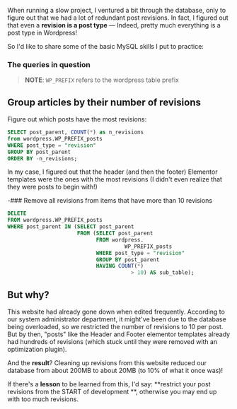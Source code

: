 When running a slow project, I ventured a bit through the database, only to figure out that we had a lot of redundant
post revisions.
In fact, I figured out that even a **revision is a post type** — Indeed, pretty much everything is a post type in
Wordpress!

So I'd like to share some of the basic MySQL skills I put to practice:

### The queries in question

> **NOTE**: `WP_PREFIX` refers to the wordpress table prefix

## Group articles by their number of revisions

Figure out which posts have the most revisions:

```sql
SELECT post_parent, COUNT(*) as n_revisions
from wordpress.WP_PREFIX_posts
WHERE post_type = "revision"
GROUP BY post_parent
ORDER BY -n_revisions;
```

In my case, I figured out that the header (and then the footer) Elementor templates were the ones with the most
revisions (I didn't even realize that they were posts to begin with!)

-### Remove all revisions from items that have more than 10 revisions

```sql
DELETE
FROM wordpress.WP_PREFIX_posts
WHERE post_parent IN (SELECT post_parent
                      FROM (SELECT post_parent
                            FROM wordpress.
                                     WP_PREFIX_posts
                            WHERE post_type = "revision"
                            GROUP BY post_parent
                            HAVING COUNT(*)
                                       > 10) AS sub_table);
```

## But why?

This website had already gone down when edited frequently.
According to our system administrator department, it might've been due to the database being overloaded,
so we restricted the number of revisions to 10 per post. But by then, "posts" like the Header and Footer elementor
templates
already had hundreds of revisions (which stuck until they were removed with an optimization plugin).

And the **result**? Cleaning up revisions from this website reduced our database from about 200MB to about 20MB (to 10%
of what it once was)!

If there's a **lesson** to be learned from this, I'd say: **restrict your post revisions from the START of development
**,
otherwise you may end up with too much revisions.